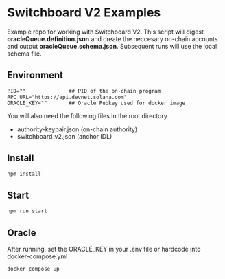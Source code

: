 # Switchboard V2 Examples

Example repo for working with Switchboard V2. This script will digest **oracleQueue.definition.json** and create the neccesary on-chain accounts and output **oracleQueue.schema.json**. Subsequent runs will use the local schema file.

## Environment

```env
PID=""              ## PID of the on-chain program
RPC_URL="https://api.devnet.solana.com"
ORACLE_KEY=""       ## Oracle Pubkey used for docker image
```

You will also need the following files in the root directory

- authority-keypair.json (on-chain authority)
- switchboard_v2.json (anchor IDL)


## Install

```bash
npm install
```

## Start

```bash
npm run start
```

## Oracle
After running, set the ORACLE_KEY in your .env file or hardcode into docker-compose.yml

```bash
docker-compose up
```
